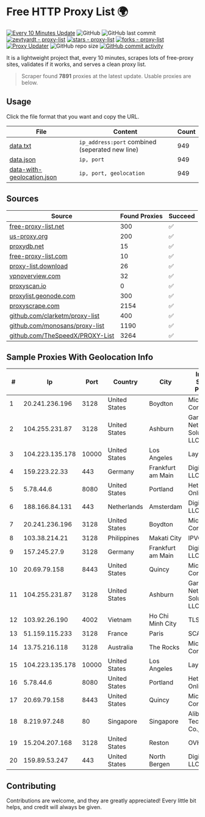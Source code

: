 
# Free HTTP Proxy List 🌍

[![Every 10 Minutes Update](https://github.com/mertguvencli/http-proxy-list/actions/workflows/main.yml/badge.svg?branch=main)](https://github.com/mertguvencli/http-proxy-list/actions/workflows/main.yml)
![GitHub](https://img.shields.io/github/license/mertguvencli/http-proxy-list)
![GitHub last commit](https://img.shields.io/github/last-commit/mertguvencli/http-proxy-list)
[![zevtyardt - proxy-list](https://img.shields.io/static/v1?label=zevtyardt&message=proxy-list&color=blue&logo=github)](https://github.com/zevtyardt/proxy-list "Go to GitHub repo")
[![stars - proxy-list](https://img.shields.io/github/stars/zevtyardt/proxy-list?style=social)](https://github.com/zevtyardt/proxy-list)
[![forks - proxy-list](https://img.shields.io/github/forks/zevtyardt/proxy-list?style=social)](https://github.com/zevtyardt/proxy-list)
[![Proxy Updater](https://github.com/zevtyardt/proxy-list/workflows/Proxy%20Updater/badge.svg)](https://github.com/zevtyardt/proxy-list/actions?query=workflow:"Proxy+Updater")
![GitHub repo size](https://img.shields.io/github/repo-size/zevtyardt/proxy-list)
[![GitHub commit activity](https://img.shields.io/github/commit-activity/m/zevtyardt/proxy-list?logo=commits)](https://github.com/zevtyardt/proxy-list/commits/main)

It is a lightweight project that, every 10 minutes, scrapes lots of free-proxy sites, validates if it works, and serves a clean proxy list.

> Scraper found **7891** proxies at the latest update. Usable proxies are below.

## Usage

Click the file format that you want and copy the URL.

|File|Content|Count|
|----|-------|-----|
|[data.txt](https://raw.githubusercontent.com/mertguvencli/http-proxy-list/main/proxy-list/data.txt)|`ip_address:port` combined (seperated new line)|949|
|[data.json](https://raw.githubusercontent.com/mertguvencli/http-proxy-list/main/proxy-list/data.json)|`ip, port`|949|
|[data-with-geolocation.json](https://raw.githubusercontent.com/mertguvencli/http-proxy-list/main/proxy-list/data-with-geolocation.json)|`ip, port, geolocation`|949|

## Sources

|Source|Found Proxies|Succeed|
|------|-------------|-------|
|[free-proxy-list.net](https://free-proxy-list.net)|300|✅|
|[us-proxy.org](https://www.us-proxy.org)|200|✅|
|[proxydb.net](http://proxydb.net)|15|✅|
|[free-proxy-list.com](https://free-proxy-list.com/?page=&port=&type%5B%5D=http&type%5B%5D=https&up_time=0&search=Search)|10|✅|
|[proxy-list.download](https://www.proxy-list.download/HTTP)|26|✅|
|[vpnoverview.com](https://vpnoverview.com/privacy/anonymous-browsing/free-proxy-servers)|32|✅|
|[proxyscan.io](https://www.proxyscan.io)|0|✅|
|[proxylist.geonode.com](https://proxylist.geonode.com/api/proxy-list?limit=300&page=1&sort_by=lastChecked&sort_type=desc&protocols=http,https)|300|✅|
|[proxyscrape.com](https://api.proxyscrape.com/v2/?request=displayproxies&protocol=http&timeout=10000&country=all&ssl=all&anonymity=all)|2154|✅|
|[github.com/clarketm/proxy-list](https://raw.githubusercontent.com/clarketm/proxy-list/master/proxy-list-raw.txt)|400|✅|
|[github.com/monosans/proxy-list](https://raw.githubusercontent.com/monosans/proxy-list/main/proxies/http.txt)|1190|✅|
|[github.com/TheSpeedX/PROXY-List](https://raw.githubusercontent.com/TheSpeedX/PROXY-List/master/http.txt)|3264|✅|


## Sample Proxies With Geolocation Info

|#|Ip|Port|Country|City|Internet Service Provider|
|-|--|----|-------|----|-------------------------|
|1|20.241.236.196|3128|United States|Boydton|Microsoft Corporation|
|2|104.255.231.87|3128|United States|Ashburn|Garrison Network Solutions LLC|
|3|104.223.135.178|10000|United States|Los Angeles|LayerHost|
|4|159.223.22.33|443|Germany|Frankfurt am Main|DigitalOcean, LLC|
|5|5.78.44.6|8080|United States|Portland|Hetzner Online GmbH|
|6|188.166.84.131|443|Netherlands|Amsterdam|DigitalOcean, LLC|
|7|20.241.236.196|3128|United States|Boydton|Microsoft Corporation|
|8|103.38.214.21|3128|Philippines|Makati City|IPVG|
|9|157.245.27.9|3128|Germany|Frankfurt am Main|DigitalOcean, LLC|
|10|20.69.79.158|8443|United States|Quincy|Microsoft Corporation|
|11|104.255.231.87|3128|United States|Ashburn|Garrison Network Solutions LLC|
|12|103.92.26.190|4002|Vietnam|Ho Chi Minh City|TLSOFT|
|13|51.159.115.233|3128|France|Paris|SCALEWAY|
|14|13.75.216.118|3128|Australia|The Rocks|Microsoft Corporation|
|15|104.223.135.178|10000|United States|Los Angeles|LayerHost|
|16|5.78.44.6|8080|United States|Portland|Hetzner Online GmbH|
|17|20.69.79.158|8443|United States|Quincy|Microsoft Corporation|
|18|8.219.97.248|80|Singapore|Singapore|Alibaba (US) Technology Co., Ltd.|
|19|15.204.207.168|3128|United States|Reston|OVH SAS|
|20|159.89.53.247|443|United States|North Bergen|DigitalOcean, LLC|



## Contributing

Contributions are welcome, and they are greatly appreciated! Every
little bit helps, and credit will always be given.

